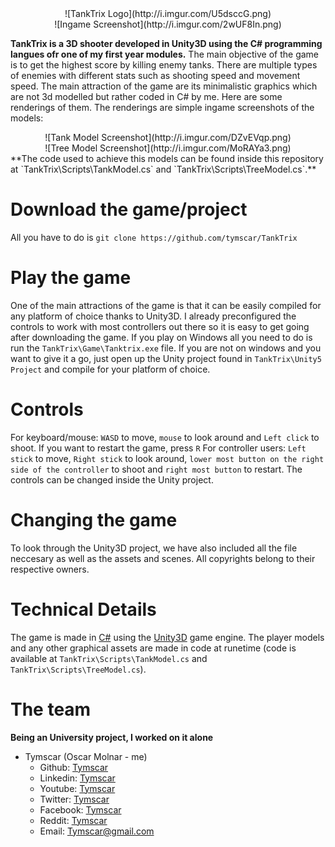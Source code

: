 <center>![TankTrix Logo](http://i.imgur.com/U5dsccG.png)</center>
<center>![Ingame Screenshot](http://i.imgur.com/2wUF8In.png)</center>

**TankTrix is a 3D shooter developed in Unity3D using the C# programming langues ofr one of my first year modules.** The main objective of the game is to get the highest score by killing enemy tanks. There are multiple types of enemies with different stats such as shooting speed and movement speed.
The main attraction of the game are its minimalistic graphics which are not 3d modelled but rather coded in C# by me. Here are some renderings of them. The renderings are simple ingame screenshots of the models:
<center>![Tank Model Screenshot](http://i.imgur.com/DZvEVqp.png)</center>
<center>![Tree Model Screenshot](http://i.imgur.com/MoRAYa3.png)</center>
**The code used to achieve this models can be found inside this repository at `TankTrix\Scripts\TankModel.cs` and `TankTrix\Scripts\TreeModel.cs`.**

# Download the game/project

All you have to do is `git clone https://github.com/tymscar/TankTrix`

# Play the game

One of the main attractions of the game is that it can be easily compiled for any platform of choice thanks to Unity3D.
I already preconfigured the controls to work with most controllers out there so it is easy to get going after downloading the game.
If you play on Windows all you need to do is run the `TankTrix\Game\Tanktrix.exe` file.
If you are not on windows and you want to give it a go, just open up the Unity project found in `TankTrix\Unity5 Project` and compile for your platform of choice.

# Controls

For keyboard/mouse: `WASD` to move, `mouse` to look around and `Left click` to shoot. If you want to restart the game, press `R`
For controller users: `Left stick` to move, `Right stick` to look around, `lower most button on the right side of the controller` to shoot and `right most button` to restart.
The controls can be changed inside the Unity project.

# Changing the game

To look through the Unity3D project, we have also included all the file neccesary as well as the assets and scenes. All copyrights belong to their respective owners.

# Technical Details

The game is made in [C#](https://en.wikipedia.org/wiki/C_Sharp_(programming_language)) using the [Unity3D](https://unity3d.com/) game engine.
The player models and any other graphical assets are made in code at runetime (code is available at `TankTrix\Scripts\TankModel.cs` and `TankTrix\Scripts\TreeModel.cs`).

# The team

**Being an University project, I worked on it alone**

* Tymscar (Oscar Molnar - me)
  * Github: [Tymscar](https://www.github.com/tymscar)
  * Linkedin: [Tymscar](www.linkedin.com/in/tymscar)
  * Youtube: [Tymscar](http://www.youtube.com/tymscar)
  * Twitter: [Tymscar](https://www.twitter.com/tymscar)
  * Facebook: [Tymscar](https://www.facebook.com/tymscar)
  * Reddit: [Tymscar](https://www.reddit.com/u/tymscar)
  * Email: [Tymscar@gmail.com](mailto:tymscar@gmail.com)

